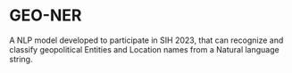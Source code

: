 # GEO-NER
A NLP model developed to participate in SIH 2023, that can recognize and classify geopolitical Entities and Location names from a Natural language string.
